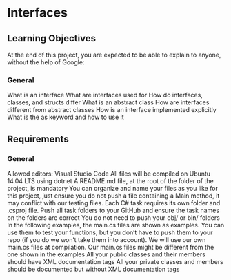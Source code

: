 # Interfaces
## Learning Objectives
At the end of this project, you are expected to be able to explain to anyone, without the help of Google:

### General
What is an interface
What are interfaces used for
How do interfaces, classes, and structs differ
What is an abstract class
How are interfaces different from abstract classes
How is an interface implemented explicitly
What is the as keyword and how to use it
## Requirements
### General
Allowed editors: Visual Studio Code
All files will be compiled on Ubuntu 14.04 LTS using dotnet
A README.md file, at the root of the folder of the project, is mandatory
You can organize and name your files as you like for this project, just ensure you do not push a file containing a Main method, it may conflict with our testing files.
Each C# task requires its own folder and .csproj file. Push all task folders to your GitHub and ensure the task names on the folders are correct
You do not need to push your obj/ or bin/ folders
In the following examples, the main.cs files are shown as examples. You can use them to test your functions, but you don’t have to push them to your repo (if you do we won’t take them into account). We will use our own main.cs files at compilation. Our main.cs files might be different from the one shown in the examples
All your public classes and their members should have XML documentation tags
All your private classes and members should be documented but without XML documentation tags